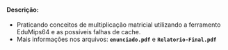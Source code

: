 #### Descrição:


  - Praticando conceitos de multiplicação matricial utilizando a ferramento EduMips64 e as possíveis falhas de cache.
  - Mais informações nos arquivos: **`enunciado.pdf`** e **`Relatorio-Final.pdf`**
